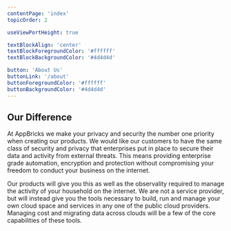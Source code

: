 ```yaml
---
contentPage: 'index'
topicOrder: 2

useViewPortHeight: true

textBlockAlign: 'center'
textBlockForegroundColor: '#ffffff'
textBlockBackgroundColor: '#4d4d4d'

button: 'About Us'
buttonLink: '/about'
buttonForegroundColor: '#ffffff'
buttonBackgroundColor: '#4d4d4d'
---
```


## Our Difference

At AppBricks we make your privacy and security the number one priority when creating our products. We would like our customers to have the same class of security and privacy that enterprises put in place to secure their data and activity from external threats. This means providing enterprise grade automation, encryption and protection without compromising your freedom to conduct your business on the internet. 

Our products will give you this as well as the observality required to manage the activity of your household on the internet. We are not a service provider, but will instead give you the tools necessary to build, run and manage your own cloud space and services in any one of the public cloud providers. Managing cost and migrating data across clouds will be a few of the core capabilities of these tools.